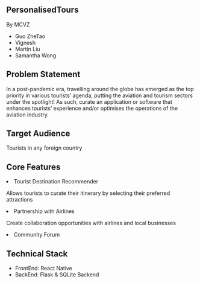 ## PersonalisedTours

By MCVZ 

* Guo ZheTao
* Vignesh
* Martin Liu
* Samantha Wong


## Problem Statement
In a post-pandemic era, travelling around the globe has emerged as the top priority in various tourists’ agenda, putting the aviation and tourism sectors under the spotlight! As such, curate an application or software that enhances tourists’ experience and/or optimises the operations of the aviation industry.

## Target Audience 

Tourists in any foreign country 

## Core Features 

<li> Tourist Destination Recommender </li>

Allows tourists to curate their itinerary by selecting their preferred attractions

<li> Partnership with Airlines </li>

Create collaboration opportunities with airlines and local businesses 

<li> Community Forum </li>

## Technical Stack

* FrontEnd: React Native 
* BackEnd: Flask & SQLite Backend

